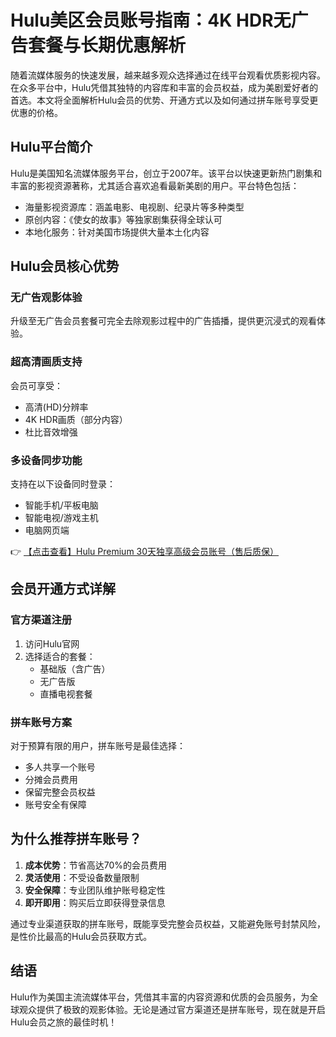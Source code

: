 # Hulu美区会员账号指南：4K HDR无广告套餐与长期优惠解析

随着流媒体服务的快速发展，越来越多观众选择通过在线平台观看优质影视内容。在众多平台中，Hulu凭借其独特的内容库和丰富的会员权益，成为美剧爱好者的首选。本文将全面解析Hulu会员的优势、开通方式以及如何通过拼车账号享受更优惠的价格。

## Hulu平台简介

Hulu是美国知名流媒体服务平台，创立于2007年。该平台以快速更新热门剧集和丰富的影视资源著称，尤其适合喜欢追看最新美剧的用户。平台特色包括：

- 海量影视资源库：涵盖电影、电视剧、纪录片等多种类型
- 原创内容：《使女的故事》等独家剧集获得全球认可
- 本地化服务：针对美国市场提供大量本土化内容

## Hulu会员核心优势

### 无广告观影体验
升级至无广告会员套餐可完全去除观影过程中的广告插播，提供更沉浸式的观看体验。

### 超高清画质支持
会员可享受：
- 高清(HD)分辨率
- 4K HDR画质（部分内容）
- 杜比音效增强

### 多设备同步功能
支持在以下设备同时登录：
- 智能手机/平板电脑
- 智能电视/游戏主机
- 电脑网页端

👉 [【点击查看】Hulu Premium 30天独享高级会员账号（售后质保）](https://bit.ly/HuLu_vip)

## 会员开通方式详解

### 官方渠道注册
1. 访问Hulu官网
2. 选择适合的套餐：
   - 基础版（含广告）
   - 无广告版
   - 直播电视套餐

### 拼车账号方案
对于预算有限的用户，拼车账号是最佳选择：
- 多人共享一个账号
- 分摊会员费用
- 保留完整会员权益
- 账号安全有保障

## 为什么推荐拼车账号？

1. **成本优势**：节省高达70%的会员费用
2. **灵活使用**：不受设备数量限制
3. **安全保障**：专业团队维护账号稳定性
4. **即开即用**：购买后立即获得登录信息

通过专业渠道获取的拼车账号，既能享受完整会员权益，又能避免账号封禁风险，是性价比最高的Hulu会员获取方式。

## 结语

Hulu作为美国主流流媒体平台，凭借其丰富的内容资源和优质的会员服务，为全球观众提供了极致的观影体验。无论是通过官方渠道还是拼车账号，现在就是开启Hulu会员之旅的最佳时机！